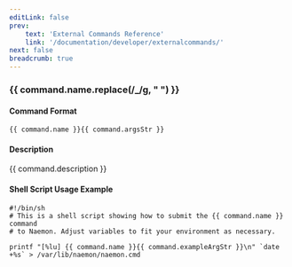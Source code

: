 ```yaml
---
editLink: false
prev:
    text: 'External Commands Reference'
    link: '/documentation/developer/externalcommands/'
next: false
breadcrumb: true
---
```


<script setup>
const command = {"args":[{"name":"host_name","type":"host"},{"name":"check_time","type":"timestamp"}],"name":"SCHEDULE_HOST_SVC_CHECKS","description":"Schedules the next active check of all services on a particular host at 'check_time'. The 'check_time' argument is specified in time_t format (seconds since the UNIX epoch). Note that the services may not actually be checked at the time you specify. This could occur for a number of reasons: active checks are disabled on a program-wide or service-specific basis, the services are already scheduled to be checked at an earlier time, etc. If you want to force the service checks to occur at the time you specify, look at the SCHEDULE_FORCED_HOST_SVC_CHECKS command.","classes":["host","service"],"argsStr":";host_name;check_time","exampleArgStr":";host1;1478648441"};
</script>

<h3>{{ command.name.replace(/_/g, " ") }}</h3>

#### Command Format

`{{ command.name }}{{ command.argsStr }}`

#### Description

{{ command.description }}

#### Shell Script Usage Example

```sh-vue
#!/bin/sh
# This is a shell script showing how to submit the {{ command.name }} command
# to Naemon. Adjust variables to fit your environment as necessary.

printf "[%lu] {{ command.name }}{{ command.exampleArgStr }}\n" `date +%s` > /var/lib/naemon/naemon.cmd
```
